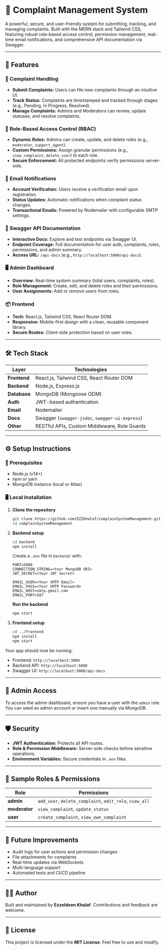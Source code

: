 # 📢 Complaint Management System

A powerful, secure, and user-friendly system for submitting, tracking, and managing complaints. Built with the MERN stack and Tailwind CSS, featuring robust role-based access control, permission management, real-time email notifications, and comprehensive API documentation via Swagger.

---

## 🚀 Features

### 🧾 Complaint Handling

- **Submit Complaints:** Users can file new complaints through an intuitive UI.
- **Track Status:** Complaints are timestamped and tracked through stages (e.g., Pending, In Progress, Resolved).
- **Manage Complaints:** Admins and Moderators can review, update statuses, and resolve complaints.

### 🔐 Role-Based Access Control (RBAC)

- **Dynamic Roles:** Admins can create, update, and delete roles (e.g., `moderator`, `support_agent`).
- **Custom Permissions:** Assign granular permissions (e.g., `view_complaint`, `delete_user`) to each role.
- **Secure Enforcement:** All protected endpoints verify permissions server-side.

### 📩 Email Notifications

- **Account Verification:** Users receive a verification email upon registration.
- **Status Updates:** Automatic notifications when complaint status changes.
- **Transactional Emails:** Powered by Nodemailer with configurable SMTP settings.

### 📘 Swagger API Documentation

- **Interactive Docs:** Explore and test endpoints via Swagger UI.
- **Endpoint Coverage:** Full documentation for user auth, complaints, roles, permissions, and admin summary.
- **Access URL:** `/api-docs` (e.g., `http://localhost:5000/api-docs`).

### 🖥️ Admin Dashboard

- **Overview:** Real-time system summary (total users, complaints, roles).
- **Role Management:** Create, edit, and delete roles and their permissions.
- **User Assignments:** Add or remove users from roles.

### 📦 Frontend

- **Tech:** React.js, Tailwind CSS, React Router DOM.
- **Responsive:** Mobile-first design with a clean, reusable component library.
- **Secure Routes:** Client-side protection based on user roles.

---

## 🛠️ Tech Stack

| Layer        | Technologies                                    |
| ------------ | ----------------------------------------------- |
| **Frontend** | React.js, Tailwind CSS, React Router DOM        |
| **Backend**  | Node.js, Express.js                             |
| **Database** | MongoDB (Mongoose ODM)                          |
| **Auth**     | JWT-based authentication                        |
| **Email**    | Nodemailer                                      |
| **Docs**     | Swagger (`swagger-jsdoc`, `swagger-ui-express`) |
| **Other**    | RESTful APIs, Custom Middleware, Role Guards    |

---

## ⚙️ Setup Instructions

### 🧪 Prerequisites

- Node.js (v14+)
- npm or yarn
- MongoDB instance (local or Atlas)

### 🖥️ Local Installation

1. **Clone the repository**

   ```bash
   git clone https://github.com/EZZkhalaf/complainSystemManagement.git
   cd complainSystemManagement
   ```

2. **Backend setup**

   ```bash
   cd backend
   npm install
   ```

   Create a `.env` file in `backend/` with:

   ```env
   PORT=5000
   CONNECTION_STRING=<Your MongoDB URI>
   JWT_SECRET=<Your JWT Secret>

   EMAIL_USER=<Your SMTP Email>
   EMAIL_PASS=<Your SMTP Password>
   EMAIL_HOST=smtp.gmail.com
   EMAIL_PORT=587
   ```

   **Run the backend**

   ```bash
   npm start
   ```

3. **Frontend setup**

   ```bash
   cd ../frontend
   npm install
   npm start
   ```

Your app should now be running:

- Frontend: `http://localhost:3000`
- Backend API: `http://localhost:5000`
- Swagger UI: `http://localhost:5000/api-docs`

---

## 🔑 Admin Access

To access the admin dashboard, ensure you have a user with the `admin` role. You can seed an admin account or insert one manually via MongoDB.

---

## 🛡️ Security

- **JWT Authentication:** Protects all API routes.
- **Role & Permission Middleware:** Server-side checks before sensitive operations.
- **Environment Variables:** Secure credentials in `.env` files.

---

## 🧪 Sample Roles & Permissions

| Role          | Permissions                                             |
| ------------- | ------------------------------------------------------- |
| **admin**     | `add_user`, `delete_complaint`, `edit_role`, `view_all` |
| **moderator** | `view_complaint`, `update_status`                       |
| **user**      | `create_complaint`, `view_own_complaint`                |

---

## 📌 Future Improvements

- Audit logs for user actions and permission changes
- File attachments for complaints
- Real-time updates via WebSockets
- Multi-language support
- Automated tests and CI/CD pipeline

---

## 👨‍💻 Author

Built and maintained by **Ezzeldeen Khalaf**. Contributions and feedback are welcome.

---

## 📄 License

This project is licensed under the **MIT License**. Feel free to use and modify.
